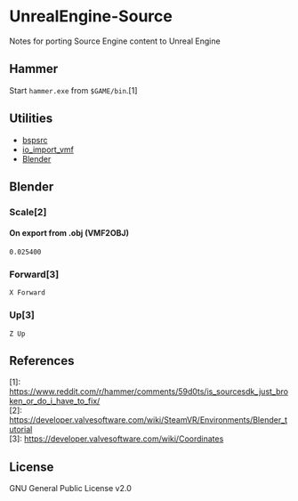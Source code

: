 # UnrealEngine-Source
Notes for porting Source Engine content to Unreal Engine

## Hammer
Start `hammer.exe` from `$GAME/bin`.[1]

## Utilities
* [bspsrc](https://github.com/ata4/bspsrc)
* [io_import_vmf](https://github.com/lasa01/io_import_vmf)
* [Blender](https://www.blender.org/)

## Blender
### Scale[2]
#### On export from .obj (VMF2OBJ)
`0.025400`

### Forward[3]
`X Forward`

### Up[3]
`Z Up`

## References
\[1]: https://www.reddit.com/r/hammer/comments/59d0ts/is_sourcesdk_just_broken_or_do_i_have_to_fix/  
\[2]: https://developer.valvesoftware.com/wiki/SteamVR/Environments/Blender_tutorial  
\[3]: https://developer.valvesoftware.com/wiki/Coordinates

## License
GNU General Public License v2.0
